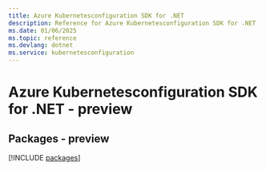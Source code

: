 ```yaml
---
title: Azure Kubernetesconfiguration SDK for .NET
description: Reference for Azure Kubernetesconfiguration SDK for .NET
ms.date: 01/06/2025
ms.topic: reference
ms.devlang: dotnet
ms.service: kubernetesconfiguration
---
```

# Azure Kubernetesconfiguration SDK for .NET - preview
## Packages - preview
[!INCLUDE [packages](kubernetesconfiguration-index.md)]